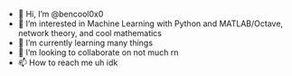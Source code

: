 - 👋 Hi, I’m @bencool0x0
- 👀 I’m interested in Machine Learning with Python and MATLAB/Octave, network theory, and cool mathematics
- 🌱 I’m currently learning many things
- 💞️ I’m looking to collaborate on not much rn
- 📫 How to reach me uh idk

<!---
bencool0x0/bencool0x0 is a ✨ special ✨ repository because its `README.md` (this file) appears on your GitHub profile.
You can click the Preview link to take a look at your changes.
--->
